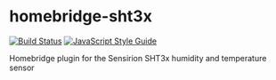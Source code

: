 # homebridge-sht3x

[![Build Status](https://travis-ci.org/arouanet/homebridge-sht3x.svg?branch=master)](https://travis-ci.org/arouanet/homebridge-sht3x)
[![JavaScript Style Guide](https://img.shields.io/badge/code_style-standard-brightgreen.svg)](https://standardjs.com)

Homebridge plugin for the Sensirion SHT3x humidity and temperature sensor
